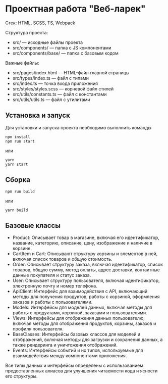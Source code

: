 # Проектная работа "Веб-ларек"

Стек: HTML, SCSS, TS, Webpack

Структура проекта:
- src/ — исходные файлы проекта
- src/components/ — папка с JS компонентами
- src/components/base/ — папка с базовым кодом

Важные файлы:
- src/pages/index.html — HTML-файл главной страницы
- src/types/index.ts — файл с типами
- src/index.ts — точка входа приложения
- src/styles/styles.scss — корневой файл стилей
- src/utils/constants.ts — файл с константами
- src/utils/utils.ts — файл с утилитами

## Установка и запуск
Для установки и запуска проекта необходимо выполнить команды

```
npm install
npm run start
```

или

```
yarn
yarn start
```
## Сборка

```
npm run build
```

или

```
yarn build
```

## Базовые классы 

- Product: Описывает товар в магазине, включая его идентификатор, название, категорию, описание, цену, изображение и наличие в корзине.
- CartItem и Cart: Описывают структуру корзины и элементов в ней, включая список товаров и общую стоимость.
- Order: Описывает структуру заказа, включая идентификатор, список товаров, общую сумму, метод оплаты, адрес доставки, контактные данные покупателя и статус заказа.
- User: Описывает структуру пользователя, включая идентификатор, электронную почту и номер телефона.
- ApiClient: Интерфейс для взаимодействия с API, включающий методы для получения продуктов, работы с корзиной, оформления заказов и работы с пользователями.
- Models: Интерфейсы для моделей данных, включая методы для работы с продуктами, корзиной, заказами и пользователями.
- Views: Интерфейсы для отображения данных пользователю, включая методы для отображения продуктов, корзины, заказов и профиля пользователя.
- BaseClasses: Интерфейсы базовых классов для моделей и отображений, включая методы для загрузки и сохранения данных, а также рендеринга и уничтожения отображений.
- Events: Интерфейсы событий и их типов, используемые для взаимодействия между компонентами приложения.

Все типы данных и интерфейсы определены с использованием предоставленных алиасов для улучшения читаемости кода и ясности его структуры.